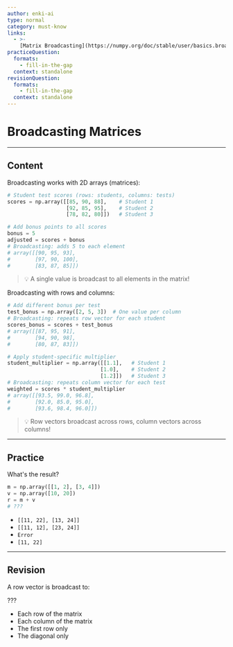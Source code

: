 ```yaml
---
author: enki-ai
type: normal
category: must-know
links:
  - >-
    [Matrix Broadcasting](https://numpy.org/doc/stable/user/basics.broadcasting.html#broadcasting-arrays){website}
practiceQuestion:
  formats:
    - fill-in-the-gap
  context: standalone
revisionQuestion:
  formats:
    - fill-in-the-gap
  context: standalone
---
```


# Broadcasting Matrices

---

## Content

Broadcasting works with 2D arrays (matrices):

```python
# Student test scores (rows: students, columns: tests)
scores = np.array([[85, 90, 88],    # Student 1
                   [92, 85, 95],    # Student 2
                   [78, 82, 80]])   # Student 3

# Add bonus points to all scores
bonus = 5
adjusted = scores + bonus
# Broadcasting: adds 5 to each element
# array([[90, 95, 93],
#        [97, 90, 100],
#        [83, 87, 85]])
```

> 💡 A single value is broadcast to all elements in the matrix!

Broadcasting with rows and columns:

```python
# Add different bonus per test
test_bonus = np.array([2, 5, 3])  # One value per column
# Broadcasting: repeats row vector for each student
scores_bonus = scores + test_bonus
# array([[87, 95, 91],
#        [94, 90, 98],
#        [80, 87, 83]])

# Apply student-specific multiplier
student_multiplier = np.array([[1.1],   # Student 1
                              [1.0],    # Student 2
                              [1.2]])   # Student 3
# Broadcasting: repeats column vector for each test
weighted = scores * student_multiplier
# array([[93.5, 99.0, 96.8],
#        [92.0, 85.0, 95.0],
#        [93.6, 98.4, 96.0]])
```

> 💡 Row vectors broadcast across rows, column vectors across columns!

---

## Practice

What's the result?

```python
m = np.array([[1, 2], [3, 4]])
v = np.array([10, 20])
r = m + v
# ???
```

- `[[11, 22], [13, 24]]`
- `[[11, 12], [23, 24]]`
- `Error`
- `[11, 22]`

---

## Revision

A row vector is broadcast to:

???

- Each row of the matrix
- Each column of the matrix
- The first row only
- The diagonal only

